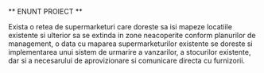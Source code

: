 ** ENUNT PROIECT **

Exista o retea de supermarketuri care doreste sa isi mapeze locatiile existente si ulterior sa se extinda in zone neacoperite conform planurilor de management, o data cu maparea supermarketurilor existente se doreste si implementarea unui sistem de urmarire a vanzarilor, a stocurilor existente, dar si a necesarului de aprovizionare si comunicare directa cu furnizorii.
